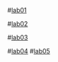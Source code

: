 #[lab01](https://github.com/nalinimohan/aiml-2024/blob/main/AIML_LAB_01.ipynb)

#[lab02](https://github.com/nalinimohan/aiml-2024/blob/main/Lab02_AIML_.ipynb)

#[lab03](https://github.com/nalinimohan/aiml-2024/blob/main/Lab3_AIML.ipynb)

#[lab04](https://github.com/nalinimohan/aiml-2024/blob/main/LAB_AIML_4.ipynb)
 #[lab05](https://github.com/nalinimohan/aiml-2024/blob/main/Assignment_5.ipynb)
